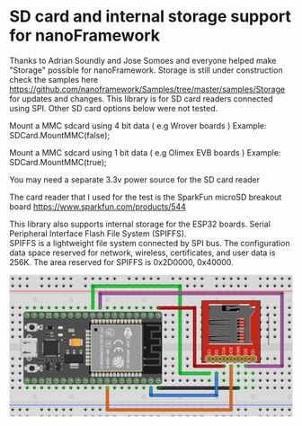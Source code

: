 
# SD card and internal storage support for nanoFramework

Thanks to Adrian Soundly and Jose Somoes and everyone helped make "Storage" possible for nanoFramework.
Storage is still under construction check the samples here https://github.com/nanoframework/Samples/tree/master/samples/Storage
for updates and changes. This library is for SD card readers connected using SPI. Other SD card options below were not tested.

Mount a MMC sdcard using 4 bit data ( e.g Wrover boards )
Example: SDCard.MountMMC(false);

 Mount a MMC sdcard using 1 bit data ( e.g Olimex EVB boards )
Example: SDCard.MountMMC(true);

You may need a separate 3.3v power source for the SD card reader 

The card reader that I used for the test is the SparkFun microSD breakout board https://www.sparkfun.com/products/544

This library also supports internal storage for the ESP32 boards. Serial Peripheral Interface Flash File System (SPIFFS).  
SPIFFS is a lightweight file system connected by SPI bus. The configuration data space reserved for network, wireless, 
certificates,  and user data is 256K. The area reserved for SPIFFS is 0x2D0000, 0x40000.

![ScreenShot](https://github.com/Dweaver309/nanoFrameworkStorage/blob/master/ESP32SDCard.png)
        
